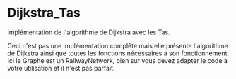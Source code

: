 # Dijkstra_Tas
Implémentation de l'algorithme de Dijkstra avec les Tas.

Ceci n'est pas une implémentation complête mais elle présente l'algorithme de Dijkstra ainsi que toutes les fonctions nécessaires à son fonctionnement.
Ici le Graphe est un RailwayNetwork, bien sur vous devez adapter le code à votre utilisation et il n'est pas parfait.

